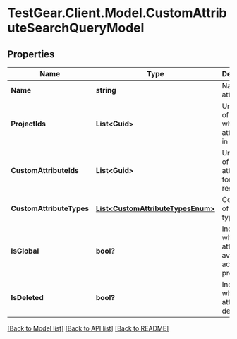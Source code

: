 # TestGear.Client.Model.CustomAttributeSearchQueryModel

## Properties

Name | Type | Description | Notes
------------ | ------------- | ------------- | -------------
**Name** | **string** | Name of attribute | [optional] 
**ProjectIds** | **List&lt;Guid&gt;** | Unique IDs of projects where attribute is in use | [optional] 
**CustomAttributeIds** | **List&lt;Guid&gt;** | Unique IDs of attributes for search restriction | [optional] 
**CustomAttributeTypes** | [**List&lt;CustomAttributeTypesEnum&gt;**](CustomAttributeTypesEnum.md) | Collection of attribute types | [optional] 
**IsGlobal** | **bool?** | Indicates whether the attribute is available across all projects | [optional] 
**IsDeleted** | **bool?** | Indicates whether the attribute is deleted | [optional] 

[[Back to Model list]](../README.md#documentation-for-models) [[Back to API list]](../README.md#documentation-for-api-endpoints) [[Back to README]](../README.md)

